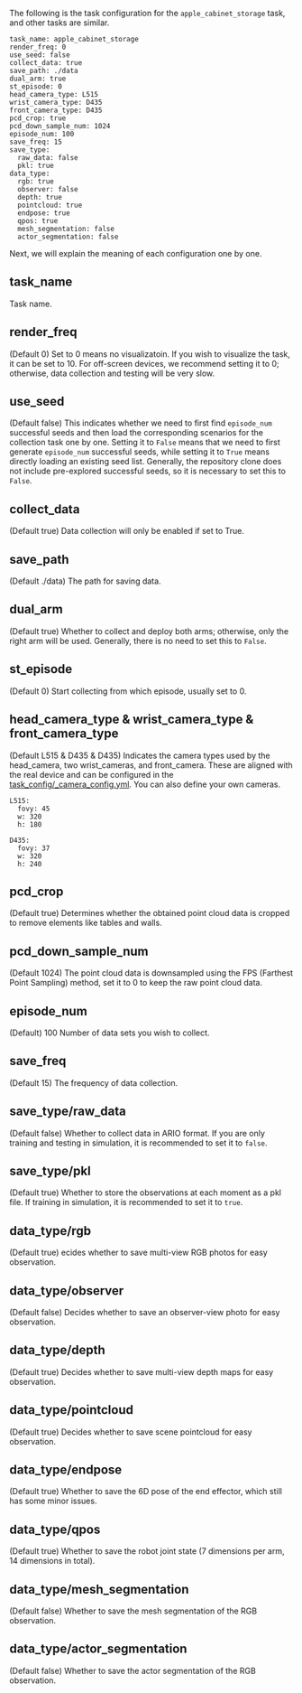 The following is the task configuration for the `apple_cabinet_storage` task, and other tasks are similar.
```
task_name: apple_cabinet_storage
render_freq: 0
use_seed: false
collect_data: true
save_path: ./data
dual_arm: true
st_episode: 0
head_camera_type: L515
wrist_camera_type: D435
front_camera_type: D435
pcd_crop: true
pcd_down_sample_num: 1024
episode_num: 100
save_freq: 15
save_type:
  raw_data: false
  pkl: true
data_type:
  rgb: true
  observer: false
  depth: true
  pointcloud: true
  endpose: true
  qpos: true
  mesh_segmentation: false
  actor_segmentation: false

```
Next, we will explain the meaning of each configuration one by one.
## task_name
Task name.

## render_freq
(Default 0) Set to 0 means no visualizatoin. If you wish to visualize the task, it can be set to 10. For off-screen devices, we recommend setting it to 0; otherwise, data collection and testing will be very slow.

## use_seed
(Default false) This indicates whether we need to first find `episode_num` successful seeds and then load the corresponding scenarios for the collection task one by one. Setting it to `False` means that we need to first generate `episode_num` successful seeds, while setting it to `True` means directly loading an existing seed list. Generally, the repository clone does not include pre-explored successful seeds, so it is necessary to set this to `False`.

## collect_data
(Default true) Data collection will only be enabled if set to True.

## save_path
(Default ./data) The path for saving data.

## dual_arm
(Default true) Whether to collect and deploy both arms; otherwise, only the right arm will be used. Generally, there is no need to set this to `False`.

## st_episode
(Default 0) Start collecting from which episode, usually set to 0.

## head_camera_type & wrist_camera_type & front_camera_type
(Default L515 & D435 & D435) Indicates the camera types used by the head_camera, two wrist_cameras, and front_camera. These are aligned with the real device and can be configured in the [task_config/_camera_config.yml](./task_config/_camera_config.yml). You can also define your own cameras.

```
L515:
  fovy: 45
  w: 320
  h: 180

D435:
  fovy: 37
  w: 320
  h: 240
```

## pcd_crop
(Default true) Determines whether the obtained point cloud data is cropped to remove elements like tables and walls.

## pcd_down_sample_num
(Default 1024) The point cloud data is downsampled using the FPS (Farthest Point Sampling) method, set it to 0 to keep the raw point cloud data.

## episode_num
(Default) 100 Number of data sets you wish to collect.

## save_freq
(Default 15) The frequency of data collection.

## save_type/raw_data
(Default false) Whether to collect data in ARIO format. If you are only training and testing in simulation, it is recommended to set it to `false`.

## save_type/pkl
(Default true) Whether to store the observations at each moment as a pkl file. If training in simulation, it is recommended to set it to `true`.

## data_type/rgb
(Default true) ecides whether to save multi-view RGB photos for easy observation.

## data_type/observer
(Default false) Decides whether to save an observer-view photo for easy observation.

## data_type/depth
(Default true) Decides whether to save multi-view depth maps for easy observation.

## data_type/pointcloud
(Default true) Decides whether to save scene pointcloud for easy observation.

## data_type/endpose
(Default true) Whether to save the 6D pose of the end effector, which still has some minor issues.

## data_type/qpos
(Default true) Whether to save the robot joint state (7 dimensions per arm, 14 dimensions in total).

## data_type/mesh_segmentation
(Default false) Whether to save the mesh segmentation of the RGB observation.

## data_type/actor_segmentation
(Default false) Whether to save the actor segmentation of the RGB observation.

